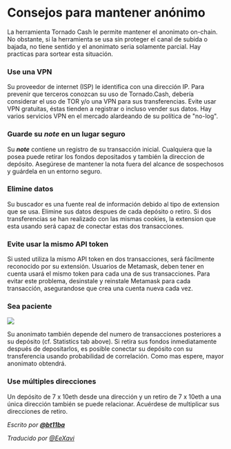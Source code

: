 # Consejos para mantener anónimo

La herramienta Tornado Cash le permite mantener el anonimato on-chain. No obstante, si la herramienta se usa sin proteger el canal de subida o bajada, no tiene sentido y el anonimato seria solamente parcial. Hay practicas para sortear esta situación.

### Use una VPN

Su proveedor de internet \(ISP\) le identifica con una dirección IP. Para prevenir que terceros conozcan su uso de Tornado.Cash, debería considerar el uso de TOR y/o una VPN para sus transferencias. Evite usar VPN gratuitas, éstas tienden a registrar o incluso vender sus datos. Hay varios servicios VPN en el mercado alardeando de su política de "no-log".  

### Guarde su ***note*** en un lugar seguro <a id="save-your-note-in-a-safe-place"></a>

Su ***note*** contiene un registro de su transacción inicial. Cualquiera que la posea puede retirar los fondos depositados y también la direccion de depósito. Asegúrese de mantener la nota fuera del alcance de sospechosos y guárdela en un entorno seguro.

### Elimine datos <a id="delete-data"></a>

Su buscador es una fuente real de información debido al tipo de extension que se usa. Elimine sus datos despues de cada depósito o retiro. Si dos transferencias se han realizado con las mismas cookies, la extension que esta usando será capaz de conectar estas dos transacciones.

### Evite usar la mismo API token <a id="avoid-using-the-same-api-token"></a>

Si usted utiliza la mismo API token en dos transacciones, será fácilmente reconocido por su extensión. Usuarios de Metamask, deben tener en cuenta usará el mismo token para cada una de sus transacciones. Para evitar este problema, desinstale y reinstale Metamask para cada transacción, asegurandose que crea una cuenta nueva cada vez.

### Sea paciente <a id="be-patient"></a>

![](https://gblobscdn.gitbook.com/assets%2F-MXflGk4w5pDjjlmPCuF%2F-MgQVRqU6Ff6ypW_Q-fV%2F-MgQW0ko2bOUYlnsuG0F%2Fozxj.png?alt=media&token=1debad58-aa3c-4638-9d18-1636e87e3d0a)

Su anonimato también depende del numero de transacciones posteriores a su depósito \(cf. Statistics tab above\). Si retira sus fondos inmediatamente después de depositarlos, es posible conectar su depósito con su transferencia usando probabilidad de correlación. Como mas espere, mayor anonimato obtendrá.

### Use múltiples direcciones

Un depósito de 7 x 10eth desde una dirección y un retiro de 7 x 10eth a una única dirección también se puede relacionar. Acuérdese de multiplicar sus direcciones de retiro.

_Escrito por_ [_**@bt11ba**_](https://torn.community/u/bt11ba/)

_Traducido por_ [_@EeXavi_](https://twitter.com/EeXavi?s=09) 
